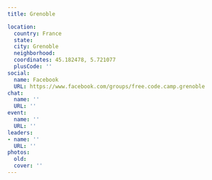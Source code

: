 ```yaml
---
title: Grenoble

location:
  country: France
  state: 
  city: Grenoble
  neighborhood: 
  coordinates: 45.182478, 5.721077
  plusCode: ''
social:
  name: Facebook
  URL: https://www.facebook.com/groups/free.code.camp.grenoble
chat:
  name: ''
  URL: ''
event:
  name: ''
  URL: ''
leaders:
- name: ''
  URL: ''
photos:
  old: 
  cover: ''
---
```

